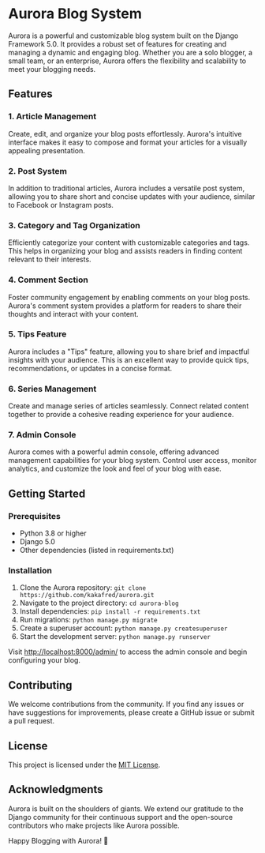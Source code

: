 # Aurora Blog System

Aurora is a powerful and customizable blog system built on the Django Framework 5.0. It provides a robust set of features for creating and managing a dynamic and engaging blog. Whether you are a solo blogger, a small team, or an enterprise, Aurora offers the flexibility and scalability to meet your blogging needs.

## Features

### 1. Article Management

Create, edit, and organize your blog posts effortlessly. Aurora's intuitive interface makes it easy to compose and format your articles for a visually appealing presentation.

### 2. Post System

In addition to traditional articles, Aurora includes a versatile post system, allowing you to share short and concise updates with your audience, similar to Facebook or Instagram posts.

### 3. Category and Tag Organization

Efficiently categorize your content with customizable categories and tags. This helps in organizing your blog and assists readers in finding content relevant to their interests.

### 4. Comment Section

Foster community engagement by enabling comments on your blog posts. Aurora's comment system provides a platform for readers to share their thoughts and interact with your content.

### 5. Tips Feature

Aurora includes a "Tips" feature, allowing you to share brief and impactful insights with your audience. This is an excellent way to provide quick tips, recommendations, or updates in a concise format.

### 6. Series Management

Create and manage series of articles seamlessly. Connect related content together to provide a cohesive reading experience for your audience.

### 7. Admin Console

Aurora comes with a powerful admin console, offering advanced management capabilities for your blog system. Control user access, monitor analytics, and customize the look and feel of your blog with ease.

## Getting Started

### Prerequisites

- Python 3.8 or higher
- Django 5.0
- Other dependencies (listed in requirements.txt)

### Installation

1. Clone the Aurora repository: `git clone https://github.com/kakafred/aurora.git`
2. Navigate to the project directory: `cd aurora-blog`
3. Install dependencies: `pip install -r requirements.txt`
4. Run migrations: `python manage.py migrate`
5. Create a superuser account: `python manage.py createsuperuser`
6. Start the development server: `python manage.py runserver`

Visit [http://localhost:8000/admin/](http://localhost:8000/admin/) to access the admin console and begin configuring your blog.

## Contributing

We welcome contributions from the community. If you find any issues or have suggestions for improvements, please create a GitHub issue or submit a pull request.

## License

This project is licensed under the [MIT License](https://github.com/kakafred/aurora/blob/main/LICENSE).

## Acknowledgments

Aurora is built on the shoulders of giants. We extend our gratitude to the Django community for their continuous support and the open-source contributors who make projects like Aurora possible.

Happy Blogging with Aurora! 🚀
